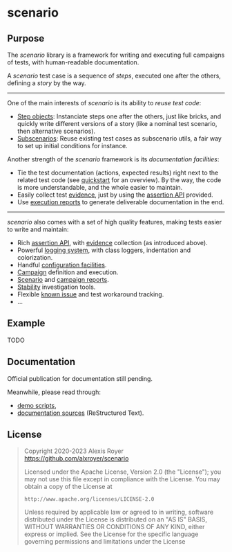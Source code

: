 # scenario

## Purpose

The *scenario* library is a framework for writing and executing full campaigns of tests,
with human-readable documentation.

A *scenario* test case is a sequence of *steps*, executed one after the others,
defining a *story* by the way.

---

One of the main interests of *scenario* is its ability to *reuse test code*:
- [Step objects](https://scenario-testing-framework.readthedocs.io/en/latest/advanced.step-objects.html):
  Instanciate steps  one after the others, just like bricks,
  and quickly write different versions of a story
  (like a nominal test scenario, then alternative scenarios).
- [Subscenarios](https://scenario-testing-framework.readthedocs.io/en/latest/advanced.subscenarios.html):
  Reuse existing test cases as subscenario utils,
  a fair way to set up initial conditions for instance.

Another strength of the *scenario* framework is its *documentation facilities*:
- Tie the test documentation (actions, expected results) right next to the related test code
  (see [quickstart](https://scenario-testing-framework.readthedocs.io/en/latest/quickstart.html) for an overview).
  By the way, the code is more understandable, and the whole easier to maintain.
- Easily collect test [evidence](https://scenario-testing-framework.readthedocs.io/en/latest/advanced.evidence.html),
  just by using the [assertion API](https://scenario-testing-framework.readthedocs.io/en/latest/advanced.assertions.html) provided.
- Use [execution reports](https://scenario-testing-framework.readthedocs.io/en/latest/advanced.reports.html)
  to generate deliverable documentation in the end.

---

*scenario* also comes with a set of high quality features,
making tests easier to write and maintain:

- Rich [assertion API](https://scenario-testing-framework.readthedocs.io/en/latest/advanced.assertions.html),
  with [evidence](https://scenario-testing-framework.readthedocs.io/en/latest/advanced.evidence.html) collection (as introduced above).
- Powerful [logging system](https://scenario-testing-framework.readthedocs.io/en/latest/advanced.logging.html),
  with class loggers, indentation and colorization.
- Handful [configuration facilities](https://scenario-testing-framework.readthedocs.io/en/latest/advanced.config-db.html).
- [Campaign](https://scenario-testing-framework.readthedocs.io/en/latest/advanced.campaigns.html) definition and execution.
- [Scenario](https://scenario-testing-framework.readthedocs.io/en/latest/advanced.reports.html)
  and [campaign reports](https://scenario-testing-framework.readthedocs.io/en/latest/advanced.campaigns.html#campaign-reports).
- [Stability](https://scenario-testing-framework.readthedocs.io/en/latest/advanced.stability.html) investigation tools.
- Flexible [known issue](https://scenario-testing-framework.readthedocs.io/en/latest/advanced.known-issues.html) and test workaround tracking.
- ...


## Example

TODO


## Documentation

Official publication for documentation still pending.

Meanwhile, please read through:
- [demo scripts](./demo/),
- [documentation sources](./doc/src/) (ReStructured Text).


## License

> Copyright 2020-2023 Alexis Royer <https://github.com/alxroyer/scenario>
>
> Licensed under the Apache License, Version 2.0 (the "License");
> you may not use this file except in compliance with the License.
> You may obtain a copy of the License at
>
>     http://www.apache.org/licenses/LICENSE-2.0
>
> Unless required by applicable law or agreed to in writing, software
> distributed under the License is distributed on an "AS IS" BASIS,
> WITHOUT WARRANTIES OR CONDITIONS OF ANY KIND, either express or implied.
> See the License for the specific language governing permissions and
> limitations under the License
